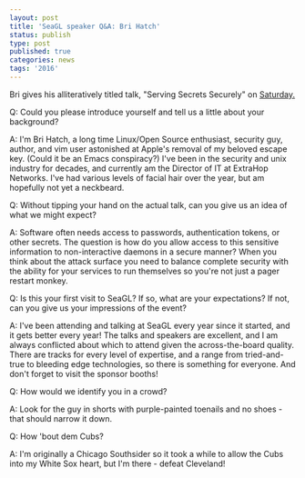 ```yaml
---
layout: post
title: 'SeaGL speaker Q&A: Bri Hatch'
status: publish
type: post
published: true
categories: news
tags: '2016'
---
```


Bri gives his alliteratively titled talk, "Serving Secrets Securely" on [Saturday.](https://osem.seagl.org/conference/seagl2016/program/proposal/231)

Q: Could you please introduce yourself and tell us a little about your background?

A: I'm Bri Hatch, a long time Linux/Open Source enthusiast, security guy, author, and vim user astonished at Apple's removal of my beloved escape key. (Could it be an Emacs conspiracy?) I've been in the security and unix industry for decades, and currently am the Director of IT at ExtraHop Networks. I've had various levels of facial hair over the year, but am hopefully not yet a neckbeard.

Q: Without tipping your hand on the actual talk, can you give us an idea of what we might expect?

A: Software often needs access to passwords, authentication tokens, or other secrets. The question is how do you allow access to this sensitive information to non-interactive daemons in a secure manner? When you think about the attack surface you need to balance complete security with the ability for your services to run themselves so you're not just a pager restart monkey.

Q: Is this your first visit to SeaGL? If so, what are your expectations? If not, can you give us your impressions of the event?

A: I've been attending and talking at SeaGL every year since it started, and it gets better every year! The talks and speakers are excellent, and I am always conflicted about which to attend given the across-the-board quality. There are tracks for every level of expertise, and a range from tried-and-true to bleeding edge technologies, so there is something for everyone. And don't forget to visit the sponsor booths!

Q: How would we identify you in a crowd?

A: Look for the guy in shorts with purple-painted toenails and no shoes - that should narrow it down.

Q: How 'bout dem Cubs?

A: I'm originally a Chicago Southsider so it took a while to allow the Cubs into my White Sox heart, but I'm there - defeat Cleveland!
